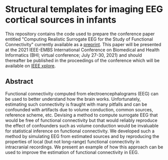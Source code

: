 # Structural templates for imaging EEG cortical sources in infants

This repository contains the code used to prepare the conference paper entitled "Computing Realistic Surrogate EEG for the Study of Functional Connectivity" 
currently available as a [preprint](https://psyarxiv.com/uezdy/). This paper will be presented at the 2021 IEEE-EMBS International Conference on 
Biomedical and Health Informatics (BHI; virtual conference; July 27-30, 2021) and should thereafter be published in the proceedings of the conference 
which will be available on [IEEE xplore](https://ieeexplore.ieee.org).


## Abstract

Functional connectivity computed from electroencephalograms (EEG) can be used to better understand how the brain works. Unfortunately, 
estimating such connectivity is fraught with many pitfalls and can be confounded with artifacts due to volume conduction, common sources, 
reference scheme, etc. Devising a method to compute surrogate EEG that would be free of functional connectivity but that would reliably 
reproduce the effect of confounders such as volume conduction would be invaluable for statistical inference on functional connectivity. 
We developed such a method by simulating EEG from estimated sources and by reproducing the properties of local (but not long-range) 
functional connectivity in intracranial recordings. We present an example of how this approach can be used to improve the estimation of 
functional connectivity in EEG.
